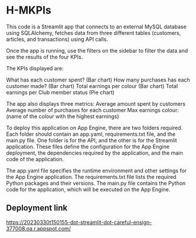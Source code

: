 # H-MKPIs

This code is a Streamlit app that connects to an external MySQL database using SQLAlchemy, fetches data from three different tables (customers, articles, and transactions) using API calls.


Once the app is running, use the filters on the sidebar to filter the data and see the results of the four KPIs.

The KPIs displayed are:

What has each customer spent? (Bar chart)
How many purchases has each customer made? (Bar chart)
Total earnings per colour (Bar chart)
Total earnings per Club member status (Pie chart)

The app also displays three metrics:
Average amount spent by customers
Average number of purchases for each customer
Max earnings colour: (name of the colour with the highest earnings)

To deploy this application on App Engine, there are two folders required. Each folder should contain an app.yaml, requirements.txt file, and the main.py file. One folder is for the API, and the other is for the Streamlit application. These files define the configuration for the App Engine deployment, the dependencies required by the application, and the main code of the application.

The app.yaml file specifies the runtime environment and other settings for the App Engine application. The requirements.txt file lists the required Python packages and their versions. The main.py file contains the Python code for the application, which will be executed on the App Engine.


## Deployment link
https://20230330t150155-dot-streamlit-dot-careful-ensign-377008.oa.r.appspot.com/


